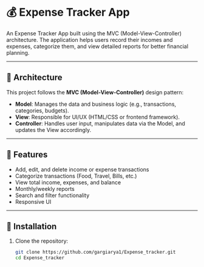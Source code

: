 # 💰 Expense Tracker App

An Expense Tracker App built using the MVC (Model-View-Controller) architecture. The application helps users record their incomes and expenses, categorize them, and view detailed reports for better financial planning.

---

## 🧠 Architecture

This project follows the **MVC (Model-View-Controller)** design pattern:

- **Model**: Manages the data and business logic (e.g., transactions, categories, budgets).
- **View**: Responsible for UI/UX (HTML/CSS or frontend framework).
- **Controller**: Handles user input, manipulates data via the Model, and updates the View accordingly.

---

## 🚀 Features

- Add, edit, and delete income or expense transactions
- Categorize transactions (Food, Travel, Bills, etc.)
- View total income, expenses, and balance
- Monthly/weekly reports
- Search and filter functionality
- Responsive UI

---

## 🔧 Installation

1. Clone the repository:
   ```bash
   git clone https://github.com/gargiarya1/Expense_tracker.git
   cd Expense_tracker
